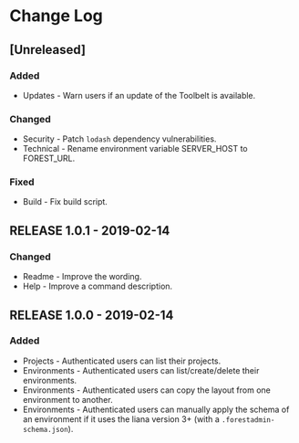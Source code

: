 # Change Log

## [Unreleased]
### Added
- Updates - Warn users if an update of the Toolbelt is available.

### Changed
- Security - Patch `lodash` dependency vulnerabilities.
- Technical - Rename environment variable SERVER_HOST to FOREST_URL.

### Fixed
- Build - Fix build script.

## RELEASE 1.0.1 - 2019-02-14
### Changed
- Readme - Improve the wording.
- Help - Improve a command description.

## RELEASE 1.0.0 - 2019-02-14
### Added
- Projects - Authenticated users can list their projects.
- Environments - Authenticated users can list/create/delete their environments.
- Environments - Authenticated users can copy the layout from one environment to another.
- Environments - Authenticated users can manually apply the schema of an environment if it uses the liana version 3+ (with a `.forestadmin-schema.json`).
